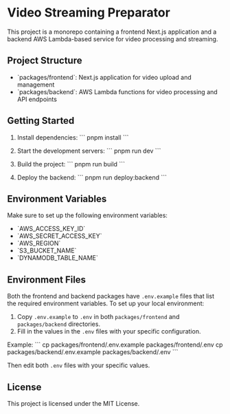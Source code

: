 # Video Streaming Preparator

This project is a monorepo containing a frontend Next.js application and a backend AWS Lambda-based service for video processing and streaming.

## Project Structure

- \`packages/frontend\`: Next.js application for video upload and management
- \`packages/backend\`: AWS Lambda functions for video processing and API endpoints

## Getting Started

1. Install dependencies:
   \`\`\`
   pnpm install
   \`\`\`

2. Start the development servers:
   \`\`\`
   pnpm run dev
   \`\`\`

3. Build the project:
   \`\`\`
   pnpm run build
   \`\`\`

4. Deploy the backend:
   \`\`\`
   pnpm run deploy:backend
   \`\`\`

## Environment Variables

Make sure to set up the following environment variables:

- \`AWS_ACCESS_KEY_ID\`
- \`AWS_SECRET_ACCESS_KEY\`
- \`AWS_REGION\`
- \`S3_BUCKET_NAME\`
- \`DYNAMODB_TABLE_NAME\`

## Environment Files

Both the frontend and backend packages have `.env.example` files that list the required environment variables. To set up your local environment:

1. Copy `.env.example` to `.env` in both `packages/frontend` and `packages/backend` directories.
2. Fill in the values in the `.env` files with your specific configuration.

Example:
\`\`\`
cp packages/frontend/.env.example packages/frontend/.env
cp packages/backend/.env.example packages/backend/.env
\`\`\`

Then edit both `.env` files with your specific values.

## License

This project is licensed under the MIT License.

